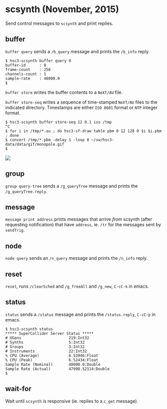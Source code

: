 # scsynth (November, 2015)

Send control messages to `scsynth` and print replies.

## buffer

`buffer query` sends a `/b_query` message and prints the `/b_info`
reply.

~~~~
$ hsc3-scsynth buffer query 0
buffer-id      : 0
frame-count    : 256
channels-count : 1
sample-rate    : 48000.0
$
~~~~

`buffer store` writes the buffer contents to a `NeXT/AU` file.

`buffer store-seq` writes a sequence of time-stamped `NeXT/AU` files to the indicated directory.
Timestamps are either `ISO 8601` format or `NTP` integer format.

~~~~
$ hsc3-scsynth buffer store-seq 12 0.1 iso /tmp
^C
$ for i in /tmp/*.au ; do hsc3-sf-draw table pbm 0 12 128 0 $i $i.pbm ; done
$ convert /tmp/*.pbm -delay 1 -loop 0 ~/sw/hsc3-data/data/gif/monopole.gif
$
~~~~

![](sw/hsc3-data/data/gif/monopole.gif)

## group

`group query-tree` sends a `/g_queryTree` message and prints the
`/g_queryTree.reply`.

## message

`message print address` prints messages that arrive _from_ scsynth
(after requesting notification) that have `address`, ie. `/tr` for
the messages sent by `sendTrig`.

## node

`node query` sends an `/n_query` message and prints the `/n_info` reply.

## reset

`reset`, runs `/clearSched` and `/g_freeAll` and `/g_new`, `C-cC-k` in emacs.

## status

`status` sends a `/status` message and prints the `/status.reply`,
`C-cC-p` in emacs.

~~~~
$ hsc3-scsynth status
***** SuperCollider Server Status *****
# UGens                     219:Int32
# Synths                    5:Int32
# Groups                    3:Int32
# Instruments               22:Int32
% CPU (Average)             6.52046:Float
% CPU (Peak)                6.52434:Float
Sample Rate (Nominal)       48000.0:Double
Sample Rate (Actual)        47998.52114:Double
$
~~~~

## wait-for

Wait until `scsynth` is responsive (ie. replies to a `c_get` message).
